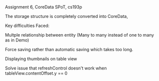 Assignment 6, CoreData SPoT, cs193p

The storage structure is completely converted into CoreData,

Key difficulties Faced:

Multple relationship between entity (Many to many instead of one to many as in Demo)

Force saving rather than automatic saving which takes too long.

Displaying thumbnails on table view

Solve issue that refreshControl doesn't work when tableView.contentOffset.y == 0
